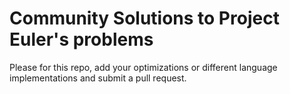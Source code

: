 # Community Solutions to Project Euler's problems #

Please for this repo, add your optimizations or different language implementations and submit a pull request.
